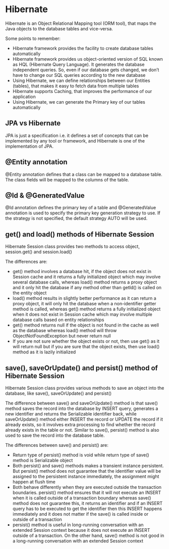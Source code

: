 Hibernate
=================

Hibernate is an Object Relational Mapping tool (ORM tool), that maps the Java objects to the database tables and vice-versa.

Some points to remember:
- Hibernate framework provides the facility to create database tables automatically
- Hibernate framework provides us object-oriented version of SQL known as HQL (Hibernate Query Language). It generates the database independent queries. So, even if our database gets changed, we don’t have to change our SQL queries according to the new database
- Using Hibernate, we can define relationships between our Entities (tables), that makes it easy to fetch data from multiple tables
- Hibernate supports Caching, that improves the performance of our application
- Using Hibernate, we can generate the Primary key of our tables automatically


JPA vs Hibernate
-----------------
JPA is just a specification i.e. it defines a set of concepts that can be implemented by any tool or framework, and Hibernate is one of the implementation of JPA.


@Entity annotation
------------------
@Entity annotation defines that a class can be mapped to a database table. The class fields will be mapped to the columns of the table.


@Id & @GeneratedValue
------------------
@Id annotation defines the primary key of a table and @GeneratedValue annotation is used to specify the primary key generation strategy to use. If the strategy is not specified, the default strategy AUTO will be used.

get() and load() methods of Hibernate Session
------------------

Hibernate Session class provides two methods to access object, session.get() and session.load()

The differences are:
- get() method involves a database hit, if the object does not exist in Session cache and it returns a fully initialized object which may involve several database calls, whereas load() method returns a proxy object and it only hit the database if any method other than getId() is called on the entity object
- load() method results in slightly better performance as it can return a proxy object, it will only hit the database when a non-identifier getter method is called, whereas get() method returns a fully initialized object when it does not exist in Session cache which may involve multiple database calls based on entity relationships
- get() method returns null if the object is not found in the cache as well as the database whereas load() method will throw ObjectNotFoundException but never return null
- If you are not sure whether the object exists or not, then use get() as it will return null but if you are sure that the object exists, then use load() method as it is lazily initialized


save(), saveOrUpdate() and persist() method of Hibernate Session
------------------
Hibernate Session class provides various methods to save an object into the database, like save(), saveOrUpdate() and persist()

The difference between save() and saveOrUpdate() method is that save() method saves the record into the database by INSERT query, generates a new identifier and returns the Serializable identifier back, while saveOrUpdate() method either INSERT the record or UPDATE the record if it already exists, so it involves extra processing to find whether the record already exists in the table or not.
Similar to save(), persist() method is also used to save the record into the database table.

The differences between save() and persist() are:

- Return type of persist() method is void while return type of save() method is Serializable object
- Both persist() and save() methods makes a transient instance persistent. But persist() method does not guarantee that the identifier value will be assigned to the persistent instance immediately, the assignment might happen at flush time
- Both behave differently when they are executed outside the transaction boundaries. persist() method ensures that it will not execute an INSERT when it is called outside of a transaction boundary whereas save() method does not guarantee this, it returns an identifier and if an INSERT query has to be executed to get the identifier then this INSERT happens immediately and it does not matter if the save() is called inside or outside of a transaction
-  persist() method is useful in long-running conversation with an extended Session context because it does not execute an INSERT outside of a transaction. On the other hand, save() method is not good in a long-running conversation with an extended Session context


